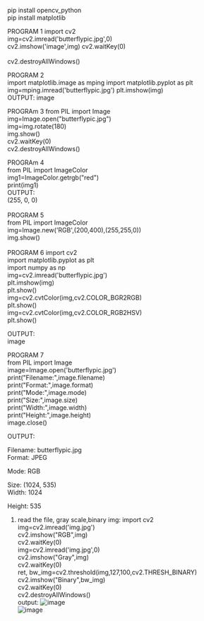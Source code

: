pip install opencv_python<br>
pip install matplotlib<br>

PROGRAM 1
import cv2<br>
img=cv2.imread('butterflypic.jpg',0)<br>
cv2.imshow('image',img)
cv2.waitKey(0)<br><br>
cv2.destroyAllWindows()<br>

PROGRAM 2<br>
import matplotlib.image as mping
import matplotlib.pyplot as plt<br>
img=mping.imread('butterflypic.jpg')
plt.imshow(img)<br>
OUTPUT:
image<br>


PROGRAm 3
from PIL import Image<br>
img=Image.open("butterflypic.jpg")<br>
img=img.rotate(180)<br>
img.show()<br>
cv2.waitKey(0)<br>
cv2.destroyAllWindows()<br>

PROGRAm 4<br>
from PIL import ImageColor<br>
img1=ImageColor.getrgb("red")<br>
print(img1)<br>
OUTPUT:<br>
(255, 0, 0)<br>
<br>
PROGRAM 5<br>
from PIL import ImageColor<br>
img=Image.new('RGB',(200,400),(255,255,0))<br>
img.show()<br>
<br>
PROGRAM 6
import cv2<br>
import matplotlib.pyplot as plt<br>
import numpy as np<br>
img=cv2.imread('butterflypic.jpg')<br>
plt.imshow(img)<br>
plt.show()<br>
img=cv2.cvtColor(img,cv2.COLOR_BGR2RGB)<br>
plt.show()<br>
img=cv2.cvtColor(img,cv2.COLOR_RGB2HSV)<br>
plt.show()<br>

OUTPUT:<br>
image<br>

PROGRAM 7<br>
from PIL import Image<br>
image=Image.open('butterflypic.jpg')<br>
print("Filename:",image.filename)<br>
print("Format:",image.format)<br>
print("Mode:",image.mode)<br>
print("Size:",image.size)<br>
print("Width:",image.width)<br>
print("Height:",image.height)<br>
image.close()<br>

OUTPUT:<br>

Filename: butterflypic.jpg<br>
Format: JPEG<br>


Mode: RGB<br>


Size: (1024, 535)<br>
Width: 1024<br>

Height: 535<br>


1. read the file, gray scale,binary img:
import cv2<br>
img=cv2.imread('img.jpg')<br>
cv2.imshow("RGB",img)<br>
cv2.waitKey(0)<br>
img=cv2.imread('img.jpg',0)<br>
cv2.imshow("Gray",img)<br>
cv2.waitKey(0)<br>
ret, bw_img=cv2.threshold(img,127,100,cv2.THRESH_BINARY)<br>
cv2.imshow("Binary",bw_img)<br>
cv2.waitKey(0)<br>
cv2.destroyAllWindows()<br>
 output:
 ![image](https://user-images.githubusercontent.com/98145098/174056152-8d6294a2-8be6-442c-bb2f-9e318d63fbc6.png)<br>
 ![image](https://user-images.githubusercontent.com/98145098/174056291-a7e7f03a-78fe-4165-afaa-be0e67ac47de.png)

